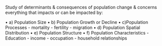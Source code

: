  Study of determinants & consequences of population change & concerns everything that impacts or can be impacted by: 
 
• a) Population Size 
• b) Population Growth or Decline 
• c)Population Processes 
	- mortality 
	- fertility
	- migration
• d) Population Spatial Distribution 
• e) Population Structure 
• f) Population Characteristics
	- Education
	- income
	- occupation 
	- household relationships